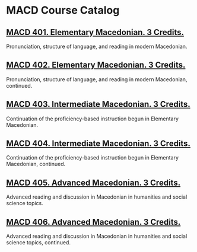 # MACD Course Catalog

## [MACD 401. Elementary Macedonian. 3 Credits.](./MACD_401_Elementary_Macedonian)

Pronunciation, structure of language, and reading in modern Macedonian.

## [MACD 402. Elementary Macedonian. 3 Credits.](./MACD_402_Elementary_Macedonian)

Pronunciation, structure of language, and reading in modern Macedonian, continued.

## [MACD 403. Intermediate Macedonian. 3 Credits.](./MACD_403_Intermediate_Macedonian)

Continuation of the proficiency-based instruction begun in Elementary Macedonian.

## [MACD 404. Intermediate Macedonian. 3 Credits.](./MACD_404_Intermediate_Macedonian)

Continuation of the proficiency-based instruction begun in Elementary Macedonian, continued.

## [MACD 405. Advanced Macedonian. 3 Credits.](./MACD_405_Advanced_Macedonian)

Advanced reading and discussion in Macedonian in humanities and social science topics.

## [MACD 406. Advanced Macedonian. 3 Credits.](./MACD_406_Advanced_Macedonian)

Advanced reading and discussion in Macedonian in humanities and social science topics, continued.

